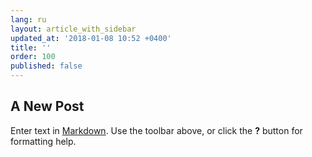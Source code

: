 ```yaml
---
lang: ru
layout: article_with_sidebar
updated_at: '2018-01-08 10:52 +0400'
title: ''
order: 100
published: false
---
```

## A New Post

Enter text in [Markdown](http://daringfireball.net/projects/markdown/). Use the toolbar above, or click the **?** button for formatting help.
